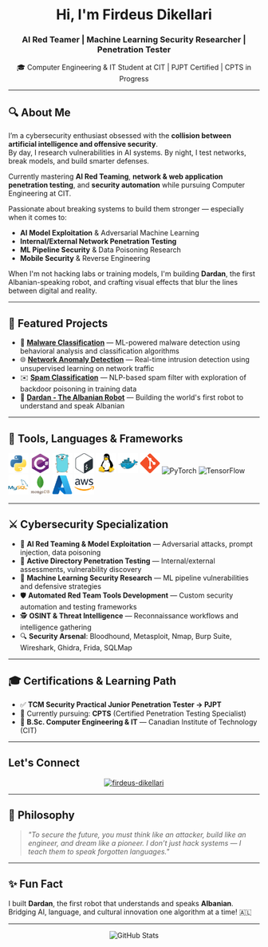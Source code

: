 <h1 align="center">Hi, I'm Firdeus Dikellari </h1>
<h3 align="center">AI Red Teamer | Machine Learning Security Researcher | Penetration Tester</h3>

<p align="center">🎓 Computer Engineering & IT Student at CIT | PJPT Certified | CPTS in Progress</p>

---

## 🔍 About Me

I’m a cybersecurity enthusiast obsessed with the **collision between artificial intelligence and offensive security**.  
By day, I research vulnerabilities in AI systems. By night, I test networks, break models, and build smarter defenses.


Currently mastering **AI Red Teaming**, **network & web application penetration testing**, and **security automation** while pursuing Computer Engineering at CIT.

Passionate about breaking systems to build them stronger — especially when it comes to:
- **AI Model Exploitation** & Adversarial Machine Learning
- **Internal/External Network Penetration Testing** 
- **ML Pipeline Security** & Data Poisoning Research
- **Mobile Security** & Reverse Engineering

When I'm not hacking labs or training models, I'm building **Dardan**, the first Albanian-speaking robot, and crafting visual effects that blur the lines between digital and reality.

---

## 🧠 Featured Projects

- 🧬 **[Malware Classification](https://github.com/firdeus-dikellari/Malware-Classification)** — ML-powered malware detection using behavioral analysis and classification algorithms
- 🌐 **[Network Anomaly Detection](https://github.com/firdeus-dikellari/Network-Anomaly-Detection)** — Real-time intrusion detection using unsupervised learning on network traffic
- ✉️ **[Spam Classification](https://github.com/firdeus-dikellari/Spam_Classification)** — NLP-based spam filter with exploration of backdoor poisoning in training data
- 🤖 **[Dardan - The Albanian Robot](https://github.com/firdeus-dikellari/Dardan-Al/)** — Building the world's first robot to understand and speak Albanian

---

## 🔧 Tools, Languages & Frameworks

<p align="left">
  <img src="https://raw.githubusercontent.com/devicons/devicon/master/icons/python/python-original.svg" alt="Python" width="40" height="40"/>
  <img src="https://raw.githubusercontent.com/devicons/devicon/master/icons/csharp/csharp-original.svg" alt="C#" width="40" height="40"/>
  <img src="https://raw.githubusercontent.com/devicons/devicon/master/icons/go/go-original.svg" alt="Go" width="40" height="40"/>
  <img src="https://raw.githubusercontent.com/devicons/devicon/master/icons/bash/bash-original.svg" alt="Bash" width="40" height="40"/>
  <img src="https://raw.githubusercontent.com/devicons/devicon/master/icons/linux/linux-original.svg" alt="Linux" width="40" height="40"/>
  <img src="https://raw.githubusercontent.com/devicons/devicon/master/icons/docker/docker-original.svg" alt="Docker" width="40" height="40"/>
  <img src="https://raw.githubusercontent.com/devicons/devicon/master/icons/git/git-original.svg" alt="Git" width="40" height="40"/>
  <img src="https://www.vectorlogo.zone/logos/pytorch/pytorch-icon.svg" alt="PyTorch" width="40" height="40"/>
  <img src="https://www.vectorlogo.zone/logos/tensorflow/tensorflow-icon.svg" alt="TensorFlow" width="40" height="40"/>
  <img src="https://raw.githubusercontent.com/devicons/devicon/master/icons/mysql/mysql-original-wordmark.svg" alt="MySQL" width="40" height="40"/>
  <img src="https://raw.githubusercontent.com/devicons/devicon/master/icons/mongodb/mongodb-original-wordmark.svg" alt="MongoDB" width="40" height="40"/>
  <img src="https://raw.githubusercontent.com/devicons/devicon/master/icons/azure/azure-original.svg" alt="Azure" width="40" height="40"/>
  <img src="https://raw.githubusercontent.com/devicons/devicon/master/icons/amazonwebservices/amazonwebservices-original-wordmark.svg" alt="aws" width="40" height="40"/>
</p>

---

## ⚔️ Cybersecurity Specialization

- 🎯 **AI Red Teaming & Model Exploitation** — Adversarial attacks, prompt injection, data poisoning
- 🔐 **Active Directory Penetration Testing** — Internal/external assessments, vulnerability discovery
- 🧠 **Machine Learning Security Research** — ML pipeline vulnerabilities and defensive strategies
- 🛡️ **Automated Red Team Tools Development** — Custom security automation and testing frameworks
- 🕵️ **OSINT & Threat Intelligence** — Reconnaissance workflows and intelligence gathering
- 🔍 **Security Arsenal**: Bloodhound, Metasploit, Nmap, Burp Suite, Wireshark, Ghidra, Frida, SQLMap

---

## 🎓 Certifications & Learning Path

- ✅ **TCM Security Practical Junior Penetration Tester → PJPT**
- 🔄 Currently pursuing: **CPTS** (Certified Penetration Testing Specialist)
- 🏫 **B.Sc. Computer Engineering & IT** — Canadian Institute of Technology (CIT)

---

## Let's Connect

<p align="center">
<a href="https://linkedin.com/in/firdeus-dikellari" target="blank">
  <img align="center" src="https://raw.githubusercontent.com/rahuldkjain/github-profile-readme-generator/master/src/images/icons/Social/linked-in-alt.svg" alt="firdeus-dikellari" height="30" width="40" />
</a>
</p>

---

## 💭 Philosophy

> *"To secure the future, you must think like an attacker, build like an engineer, and dream like a pioneer. I don’t just hack systems — I teach them to speak forgotten languages."*

---

## ✨ Fun Fact

I built **Dardan**, the first robot that understands and speaks **Albanian**.  
Bridging AI, language, and cultural innovation one algorithm at a time! 🇦🇱

---

<p align="center">
  <img src="https://github-readme-stats.vercel.app/api?username=firdeus-dikellari&show_icons=true&theme=radical" alt="GitHub Stats" />
</p>
